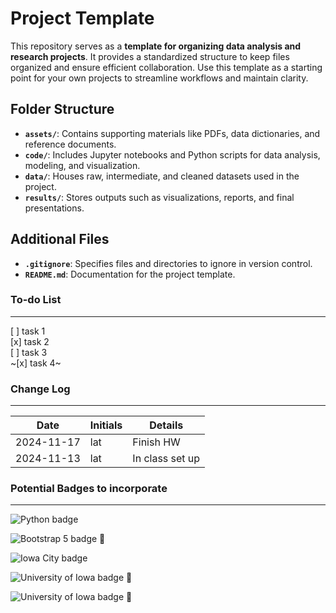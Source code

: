 # Project Template

This repository serves as a **template for organizing data analysis and research projects**. It provides a standardized structure to keep files organized and ensure efficient collaboration. Use this template as a starting point for your own projects to streamline workflows and maintain clarity.

## Folder Structure

- **`assets/`**: Contains supporting materials like PDFs, data dictionaries, and reference documents.
- **`code/`**: Includes Jupyter notebooks and Python scripts for data analysis, modeling, and visualization.
- **`data/`**: Houses raw, intermediate, and cleaned datasets used in the project.
- **`results/`**: Stores outputs such as visualizations, reports, and final presentations.

## Additional Files

- **`.gitignore`**: Specifies files and directories to ignore in version control.
- **`README.md`**: Documentation for the project template.

### To-do List
---
[ ] task 1    
[x] task 2   
[ ] task 3     
~[x] task 4~ 


### Change Log
--- 

| Date       | Initials | Details            |
|------------|----------|--------------------|
| 2024-11-17 | lat      | Finish HW          |
| 2024-11-13 | lat      | In class set up    |


### Potential Badges to incorporate
---

![Python badge](https://img.shields.io/static/v1?message=python&logo=python&labelColor=5c5c5c&color=3776AB&logoColor=white&label=%20&style=for-the-badge)

![Bootstrap 5 badge](https://img.shields.io/static/v1?message=Bootstrap%205&logo=bootstrap&labelColor=7952B3&color=7952B3&logoColor=white&label=%20&style=for-the-badge) 

![Iowa City badge](https://img.shields.io/static/v1?message=IA&logo=google-maps&labelColor=ffcd00&color=000000&logoColor=black&label=Iowa%20City&style=for-the-badge)

![University of Iowa badge](https://img.shields.io/static/v1?message=Hawks!!&labelColor=000000&color=FFCD00&label=Go&style=for-the-badge) 

![University of Iowa badge](https://img.shields.io/static/v1?message=Go%20Hawks!!&labelColor=FFCD00&label=%20&color=FFCD00&style=for-the-badge)  

